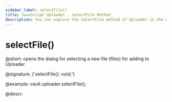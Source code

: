 ```yaml
---
sidebar_label: selectFile()
title: JavaScript Uploader - selectFile Method 
description: You can explore the selectFile method of Uploader in the documentation of the DHTMLX JavaScript UI library. Browse developer guides and API reference, try out code examples and live demos, and download a free 30-day evaluation version of DHTMLX Suite.
---
```


# selectFile()

@short: opens the dialog for selecting a new file (files) for adding to Uploader

@signature: {'selectFile(): void;'}

@example:
vault.uploader.selectFile();

@descr:
